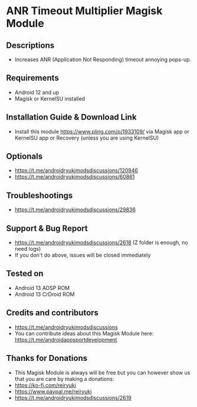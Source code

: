 # ANR Timeout Multiplier Magisk Module

## Descriptions
- Increases ANR (Application Not Responding) timeout annoying pops-up.

## Requirements
- Android 12 and up
- Magisk or KernelSU installed

## Installation Guide & Download Link
- Install this module https://www.pling.com/p/1933109/ via Magisk app or KernelSU app or Recovery (unless you are using KernelSU)

## Optionals
- https://t.me/androidryukimodsdiscussions/120946
- https://t.me/androidryukimodsdiscussions/60861

## Troubleshootings
- https://t.me/androidryukimodsdiscussions/29836

## Support & Bug Report
- https://t.me/androidryukimodsdiscussions/2618 (Z folder is enough, no need logs)
- If you don't do above, issues will be closed immediately

## Tested on
- Android 13 AOSP ROM
- Android 13 CrDroid ROM

## Credits and contributors
- https://t.me/androidryukimodsdiscussions
- You can contribute ideas about this Magisk Module here: https://t.me/androidappsportdevelopment

## Thanks for Donations
- This Magisk Module is always will be free but you can however show us that you are care by making a donations:
- https://ko-fi.com/reiryuki
- https://www.paypal.me/reiryuki
- https://t.me/androidryukimodsdiscussions/2619


